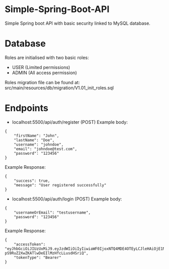 # Simple-Spring-Boot-API
Simple Spring boot API with basic security linked to MySQL database.


# Database
Roles are initialised with two basic roles:
- USER (Limited permissions)
- ADMIN (All access permission)

Roles migration file can be found at: src/main/resources/db/migration/V1.01_init_roles.sql

# Endpoints
- localhost:5500/api/auth/register  (POST)
Example body:
```
{
	"firstName": "John",
	"lastName": "Doe",
	"username": "johndoe",
	"email": "johndoe@test.com",
	"password": "123456"
}
```
Example Response:
```
{
    "success": true,
    "message": "User registered successfully"
}
```

- localhost:5500/api/auth/login     (POST)
Example body:
```
{
	"usernameOrEmail": "testusername",
	"password": "123456"
}
```
Example Response:
```
{
    "accessToken": "eyJhbGciOiJIUzUxMiJ9.eyJzdWIiOiIyIiwiaWF0IjoxNTQ4MDE4OTEyLCJleHAiOjE1NDg2MjM3MTJ9.JafFrznRzInlNWh6hLILyD3pvPXSRq862vVHKaq5ATwP6wGF_S-pS9RuZ2XwZKATlwDeEIlMzHfcLLusdHSriQ",
    "tokenType": "Bearer"
}
```

